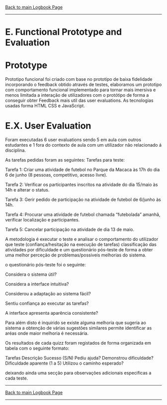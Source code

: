 [Back to main Logbook Page](../hci_logbook.md)

---

# E. Functional Prototype and Evaluation

# Prototype
Prototipo funcional foi criado com base no prototipo de baixa fidelidade incorporando o feedback obtido através de testes, elaboramos um prototipo com comportamento funcional implementado para tornar mais imersiva e menos limitada a interação de utilizadores com o protótipo de forma a conseguir obter Feedback mais util das user evaluations. As tecnologias usadas forma HTML CSS e JavaScript.


# E.X. User Evaluation
Foram executadas 6 user evaluations sendo 5 em aula com outros estudantes e 1 fora do contexto de aula com um utilizador não relacionado á disciplina.

As tarefas pedidas foram as seguintes:
Tarefas para teste:

Tarefa 1: Criar uma atividade de futebol no Parque da Macaca às 17h do dia 6 de junho (8 pessoas, competitivo, acesso livre).


Tarefa 2: Verificar os participantes inscritos na atividade do dia 15/maio às 14h e alterar o status.
 


Tarefa 3: Gerir pedido de participação na atividade de futebol de 6/junho às 14h.



Tarefa 4: Procurar uma atividade de futebol chamada “futebolada” amanhã, verificar localização e participantes.



Tarefa 5: Cancelar participação na atividade de dia 13 de maio.

A metodologia é executar o teste e analisar o comportamento do utilizador que teste (confiança/hesitação na execução de tarefas) classificação das atividades por dificuldade e um questionário pós-teste de forma a obter uma melhor perceção de problemas/possiveis melhorias do sistema.

o questionário pós-teste foi o seguinte:

Considera o sistema útil?

Considera a interface intuitiva?

Considerou a adaptação ao sistema fácil?

Sentiu confiança ao executar as tarefas?

A interface apresenta aparência consistente?

Para além disto é inquirido se existe alguma melhoria que sugeria ao sistema a obtenção de várias sugestões similares permite identificar as aréas onde maior melhoria é necessária.

Os resultados de cada quizz foram registados de forma organizada em tabela com o seguinte formato:

Tarefas	Descrição	Sucesso (S/N)	Pediu ajuda?	Demonstrou dificuldade?
Dificuldade aparente (1 a 5)	Utilizou o caminho esperado?

deixando ainda uma secção para observações adicionais especificas a cada teste.



---
[Back to main Logbook Page](../hci_logbook.md)

---